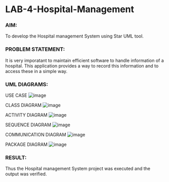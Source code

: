 # LAB-4-Hospital-Management
### AIM:
To develop the Hospital management System using Star UML tool.
### PROBLEM STATEMENT:
It is very imporatant to maintain efficient software to handle information of a hospital.
This application provides a way to record this information and to access these in a simple way.

### UML DIAGRAMS:

USE CASE
![image](https://github.com/user-attachments/assets/a979c66e-3327-40c4-958b-f292c2024020)

CLASS DIAGRAM
![image](https://github.com/user-attachments/assets/5a241f9b-d01a-4114-93b6-b7a22e3db403)

ACTIVITY DIAGRAM
![image](https://github.com/user-attachments/assets/7e608b4c-cdc8-4917-8255-aab0eb8d5189)

SEQUENCE DIAGRAM
![image](https://github.com/user-attachments/assets/5442e7f7-7753-45bf-b242-a6a56aec0529)

COMMUNICATION DIAGRAM
![image](https://github.com/user-attachments/assets/c2787985-a1a3-4ea8-8e1a-a996154ecd78)

PACKAGE DIAGRAM
![image](https://github.com/user-attachments/assets/4a20d09b-206a-48ba-86de-ac9d975dc3b7)

### RESULT:
Thus the Hospital management System project was executed and the output was verified.
